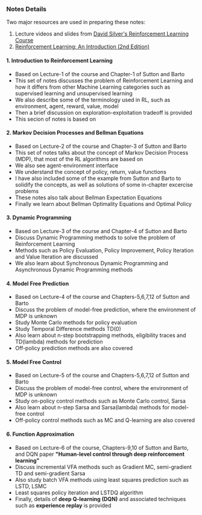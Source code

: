 ### Notes Details
Two major resources are used in preparing these notes:
1. Lecture videos and slides from [David Silver's Reinforcement Learning Course](https://www.davidsilver.uk/teaching/)<br/>
2. [Reinforcement Learning: An Introduction (2nd Edition)](http://incompleteideas.net/book/RLbook2018.pdf)

#### 1. Introduction to Reinforcement Learning
- Based on Lecture-1 of the course and Chapter-1 of Sutton and Barto
- This set of notes discusses the problem of Reinforcement Learning and how it differs from other Machine Learning categories such as supervised learning and unsupervised learning
- We also describe some of the terminology used in RL, such as environment, agent, reward, value, model
- Then a brief discussion on exploration-exploitation tradeoff is provided
- This secion of notes is based on

#### 2. Markov Decision Processes and Bellman Equations
- Based on Lecture-2 of the course and Chapter-3 of Sutton and Barto
- This set of notes talks about the concept of Markov Decision Process (MDP), that most of the RL algorithms are based on
- We also see agent-environment interface
- We understand the concept of policy, return, value functions
- I have also included some of the example from Sutton and Barto to solidify the concepts, as well as solutions of some in-chapter excercise problems
- These notes also talk about Bellman Expectation Equations
- Finally we learn about Bellman Optimality Equations and Optimal Policy

#### 3. Dynamic Programming
- Based on Lecture-3 of the course and Chapter-4 of Sutton and Barto
- Discuss Dynamic Programming methods to solve the problem of Reinforcement Learning
- Methods such as Policy Evaluation, Policy Improvement, Policy Iteration and Value Iteration are discussed
- We also learn about Synchronous Dynamic Programming and Asynchronous Dynamic Programming methods

#### 4. Model Free Prediction
- Based on Lecture-4 of the course and Chapters-5,6,7,12 of Sutton and Barto
- Discuss the problem of model-free prediction, where the environment of MDP is unknown
- Study Monte Carlo methods for policy evaluation
- Study Temporal Difference methods TD(0)
- Also learn about n-step bootstrapping methods, eligibility traces and TD(lambda) methods for prediction
- Off-policy prediction methods are also covered

#### 5. Model Free Control
- Based on Lecture-5 of the course and Chapters-5,6,7,12 of Sutton and Barto
- Discuss the problem of model-free control, where the environment of MDP is unknown
- Study on-policy control methods such as Monte Carlo control, Sarsa
- Also learn about n-step Sarsa and Sarsa(lambda) methods for model-free control
- Off-policy control methods such as MC and Q-learning are also covered

#### 6. Function Approximation
- Based on Lecture-6 of the course, Chapters-9,10 of Sutton and Barto, and DQN paper **"Human-level control through deep reinforcement learning"**
- Discuss incremental VFA methods such as Gradient MC, semi-gradient TD and semi-gradient Sarsa
- Also study batch VFA methods using least squares prediction such as LSTD, LSMC
- Least squares policy iteration and LSTDQ algorithm
- Finally, details of **deep Q-learning (DQN)** and associated techniques such as **experience replay** is provided
